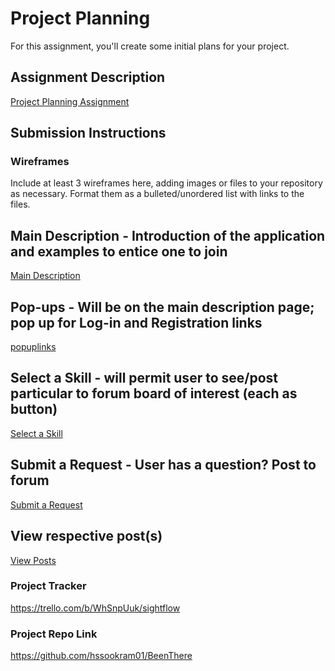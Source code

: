 # Project Planning
For this assignment, you'll create some initial plans for your project.

## Assignment Description
[Project Planning Assignment](https://education.launchcode.org/liftoff/modules/assignments/project-planning)

## Submission Instructions

### Wireframes

Include at least 3 wireframes here, adding images or files to your repository as necessary. Format them as a bulleted/unordered list with links to the files.


## Main Description - Introduction of the application and examples to entice one to join
[Main Description](https://github.com/hssookram01/liftoff-assignments/blob/master/P3-Project_Planning/been-there_description.pdf)


## Pop-ups - Will be on the main description page; pop up for Log-in and Registration links
[popuplinks](https://github.com/hssookram01/liftoff-assignments/blob/master/P3-Project_Planning/been-there_modals.pdf)


## Select a Skill - will permit user to see/post particular to forum board of interest (each as button)
[Select a Skill](https://github.com/hssookram01/liftoff-assignments/blob/master/P3-Project_Planning/been-there_skill_select.pdf)

## Submit a Request - User has a question? Post to forum
[Submit a Request](https://github.com/hssookram01/liftoff-assignments/blob/master/P3-Project_Planning/been-there_submit_request.pdf)

## View respective post(s)
[View Posts](https://github.com/hssookram01/liftoff-assignments/blob/master/P3-Project_Planning/been-there_view_posts.pdf)

### Project Tracker
https://trello.com/b/WhSnpUuk/sightflow

### Project Repo Link

https://github.com/hssookram01/BeenThere
